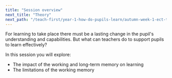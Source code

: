 ```yaml
---
title: "Session overview"
next_title: "Theory"
next_path: "/teach-first/year-1-how-do-pupils-learn/autumn-week-1-ect-theory"
---
```


For learning to take place there must be a lasting change in the pupil's understanding and capabilities. But what can teachers do to support pupils to learn effectively?

In this session you will explore:

- The impact of the working and long-term memory on learning
- The limitations of the working memory
